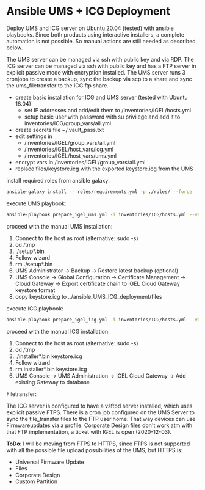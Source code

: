 # Ansible UMS + ICG Deployment

Deploy UMS and ICG server on Ubuntu 20.04 (tested) with ansible playbooks. Since both products using interactive installers, a complete automation is not possible. So manual actions are still needed as described below.

The UMS server can be managed via ssh with public key and via RDP.
The ICG server can be managed via ssh with public key and has a FTP server in explicit passive mode with encryption installed.
The UMS server runs 3 cronjobs to create a backup, sync the backup via scp to a share and sync the ums_filetransfer to the ICG ftp share.

- create basic installation for ICG and UMS server (tested with Ubuntu 18.04)
  - set IP addresses and add/edit them to /inventories/IGEL/hosts.yml
  - setup basic user with password with su privilege and add it to inventories/ICG/group_vars/all.yml
- create secrets file ~/.vault_pass.txt
- edit settings in
  - /inventories/IGEL/group_vars/all.yml
  - /inventories/IGEL/host_vars/icg.yml
  - /inventories/IGEL/host_vars/ums.yml
- encrypt vars in /inventories/IGEL/group_vars/all.yml
- replace files/keystore.icg with the exported keystore.icg from the UMS

install required roles from ansible galaxy:

```bash
ansible-galaxy install -r roles/requirements.yml -p ./roles/ --force
```

execute UMS playbook:

```bash
ansible-playbook prepare_igel_ums.yml -i inventories/ICG/hosts.yml --vault-password-file ~/.vault_pass.txt
```

proceed with the manual UMS installation:

1. Connect to the host as root (alternative: sudo -s)
2. cd /tmp
3. ./setup*.bin
4. Follow wizard
5. rm ./setup*.bin
6. UMS Administrator -> Backup -> Restore latest backup (optional)
7. UMS Console -> Global Configuration -> Certificate Management -> Cloud Gateway -> Export certificate chain to IGEL Cloud Gateway keystore format
8. copy keystore.icg to ../ansible_UMS_ICG_deployment/files

execute ICG playbook:

```bash
ansible-playbook prepare_igel_icg.yml -i inventories/ICG/hosts.yml --vault-password-file ~/.vault_pass.txt
```

proceed with the manual ICG installation:

1. Connect to the host as root (alternative: sudo -s)
2. cd /tmp
3. ./installer*.bin keystore.icg
4. Follow wizard
5. rm installer*.bin keystore.icg
6. UMS Console -> UMS Administration -> IGEL Cloud Gateway -> Add existing Gateway to database

Filetransfer:

The ICG server is configured to have a vsftpd server installed, which uses explicit passive FTPS. There is a cron job configured on the UMS Server to sync the file_transfer files to the FTP user home. That way devices can use Firmwareupdates via a profile. Corporate Design files don't work atm with that FTP implementation, a ticket with IGEL is open (2020-12-03).

**ToDo**: I will be moving from FTPS to HTTPS, since FTPS is not supported with all the possible file upload possibilities of the UMS, but HTTPS is:

- Universal Firmware Update
- Files
- Corporate Design
- Custom Partition
